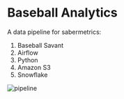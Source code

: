 # Baseball Analytics
A data pipeline for sabermetrics:

1. Baseball Savant
2. Airflow
3. Python
4. Amazon S3
5. Snowflake

![pipeline](https://user-images.githubusercontent.com/23427292/226511387-d81ac4c8-4cd5-4cbd-be15-3701a5594ea5.png)

